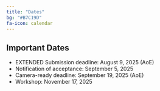 ```yaml
---
title: "Dates"
bg: "#B7C19D"
fa-icon: calendar
---
```


## Important Dates 

- EXTENDED Submission deadline: August 9, 2025 (AoE)
- Notification of acceptance: September 5, 2025
- Camera-ready deadline: September 19, 2025 (AoE)
- Workshop: November 17, 2025

